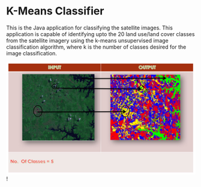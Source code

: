 K-Means Classifier
==================

This is the Java application for classifying the satellite images. This application is capable of identifying upto the 20 land use/land cover classes from the satellite imagery using the k-means unsupervised image classification algorithm, where k is the number of classes desired for the image classification.

![clustering input and output](https://github.com/pankajrandhe/K-Means-Classifier/blob/master/in_op.jpg)!
